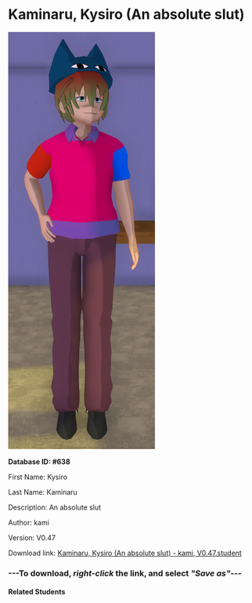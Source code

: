# Kaminaru, Kysiro (An absolute slut)

<img src="Files/Kaminaru, Kysiro (An absolute slut).png" title="Kaminaru, Kysiro (An absolute slut) - kami, V0.47">

**Database ID: #638**

First Name: Kysiro

Last Name: Kaminaru

Description: An absolute slut

Author: kami

Version: V0.47

Download link: <a href="https://raw.githubusercontent.com/Arbiter1223/Daigaku-Gurashi-Custom-Students/master/Students/Files/Kaminaru%2C%20Kysiro%20(An%20absolute%20slut)%20-%20kami%2C%20V0.47.student">Kaminaru, Kysiro (An absolute slut) - kami, V0.47.student</a>

### ---**To download, _right-click_ the link, and select _"Save as"_**---

#### Related Students

